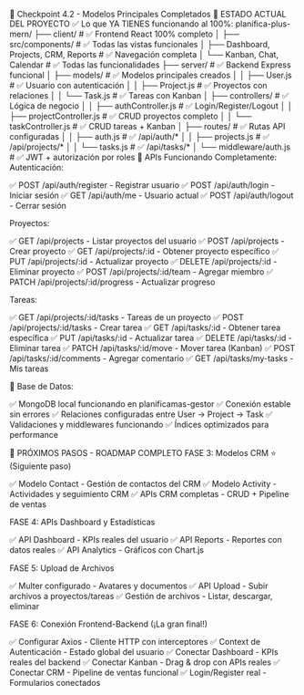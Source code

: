 🚀 Checkpoint 4.2 - Modelos Principales Completados
📍 ESTADO ACTUAL DEL PROYECTO
✅ Lo que YA TIENES funcionando al 100%:
planifica-plus-mern/
├── client/                        # ✅ Frontend React 100% completo
│   ├── src/components/            # ✅ Todas las vistas funcionales
│   ├── Dashboard, Projects, CRM, Reports # ✅ Navegación completa
│   └── Kanban, Chat, Calendar     # ✅ Todas las funcionalidades
├── server/                        # ✅ Backend Express funcional
│   ├── models/                    # ✅ Modelos principales creados
│   │   ├── User.js               # ✅ Usuario con autenticación
│   │   ├── Project.js            # ✅ Proyectos con relaciones
│   │   └── Task.js               # ✅ Tareas con Kanban
│   ├── controllers/               # ✅ Lógica de negocio
│   │   ├── authController.js     # ✅ Login/Register/Logout
│   │   ├── projectController.js  # ✅ CRUD proyectos completo
│   │   └── taskController.js     # ✅ CRUD tareas + Kanban
│   ├── routes/                   # ✅ Rutas API configuradas
│   │   ├── auth.js              # ✅ /api/auth/*
│   │   ├── projects.js          # ✅ /api/projects/*
│   │   └── tasks.js             # ✅ /api/tasks/*
│   └── middleware/auth.js        # ✅ JWT + autorización por roles
🎯 APIs Funcionando Completamente:
Autenticación:

✅ POST /api/auth/register - Registrar usuario
✅ POST /api/auth/login - Iniciar sesión
✅ GET /api/auth/me - Usuario actual
✅ POST /api/auth/logout - Cerrar sesión

Proyectos:

✅ GET /api/projects - Listar proyectos del usuario
✅ POST /api/projects - Crear proyecto
✅ GET /api/projects/:id - Obtener proyecto específico
✅ PUT /api/projects/:id - Actualizar proyecto
✅ DELETE /api/projects/:id - Eliminar proyecto
✅ POST /api/projects/:id/team - Agregar miembro
✅ PATCH /api/projects/:id/progress - Actualizar progreso

Tareas:

✅ GET /api/projects/:id/tasks - Tareas de un proyecto
✅ POST /api/projects/:id/tasks - Crear tarea
✅ GET /api/tasks/:id - Obtener tarea específica
✅ PUT /api/tasks/:id - Actualizar tarea
✅ DELETE /api/tasks/:id - Eliminar tarea
✅ PATCH /api/tasks/:id/move - Mover tarea (Kanban)
✅ POST /api/tasks/:id/comments - Agregar comentario
✅ GET /api/tasks/my-tasks - Mis tareas

💾 Base de Datos:

✅ MongoDB local funcionando en planificamas-gestor
✅ Conexión estable sin errores
✅ Relaciones configuradas entre User → Project → Task
✅ Validaciones y middlewares funcionando
✅ Índices optimizados para performance


🎯 PRÓXIMOS PASOS - ROADMAP COMPLETO
FASE 3: Modelos CRM ⭐ (Siguiente paso)

✅ Modelo Contact - Gestión de contactos del CRM
✅ Modelo Activity - Actividades y seguimiento CRM
✅ APIs CRM completas - CRUD + Pipeline de ventas

FASE 4: APIs Dashboard y Estadísticas

✅ API Dashboard - KPIs reales del usuario
✅ API Reports - Reportes con datos reales
✅ API Analytics - Gráficos con Chart.js

FASE 5: Upload de Archivos

✅ Multer configurado - Avatares y documentos
✅ API Upload - Subir archivos a proyectos/tareas
✅ Gestión de archivos - Listar, descargar, eliminar

FASE 6: Conexión Frontend-Backend (¡La gran final!)

✅ Configurar Axios - Cliente HTTP con interceptores
✅ Context de Autenticación - Estado global del usuario
✅ Conectar Dashboard - KPIs reales del backend
✅ Conectar Kanban - Drag & drop con APIs reales
✅ Conectar CRM - Pipeline de ventas funcional
✅ Login/Register real - Formularios conectados